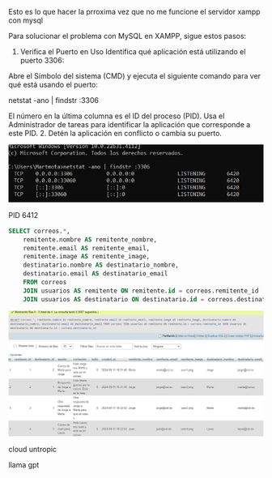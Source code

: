 Esto es lo que hacer la prroxima vez que no me funcione el servidor xampp con mysql

Para solucionar el problema con MySQL en XAMPP, sigue estos pasos:

1. Verifica el Puerto en Uso
Identifica qué aplicación está utilizando el puerto 3306:

Abre el Símbolo del sistema (CMD) y ejecuta el siguiente comando para ver qué está usando el puerto:

netstat -ano | findstr :3306

El número en la última columna es el ID del proceso (PID). Usa el Administrador de tareas para identificar la aplicación que corresponde a este PID.
2. Detén la aplicación en conflicto o cambia su puerto.

![alt text](image.png)

PID 6412


```sql	
SELECT correos.*,
    remitente.nombre AS remitente_nombre, 
    remitente.email AS remitente_email, 
    remitente.image AS remitente_image, 
    destinatario.nombre AS destinatario_nombre, 
    destinatario.email AS destinatario_email 
    FROM correos 
    JOIN usuarios AS remitente ON remitente.id = correos.remitente_id
    JOIN usuarios AS destinatario ON destinatario.id = correos.destinatario_id
```

![alt text](image-2.png)


cloud untropic

llama gpt